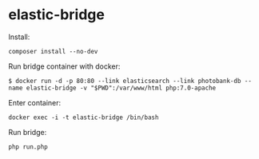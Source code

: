 # elastic-bridge

Install:
```
composer install --no-dev
```

Run bridge container with docker:
```
$ docker run -d -p 80:80 --link elasticsearch --link photobank-db --name elastic-bridge -v "$PWD":/var/www/html php:7.0-apache
```

Enter container:
```
docker exec -i -t elastic-bridge /bin/bash
```

Run bridge:
```
php run.php
```
